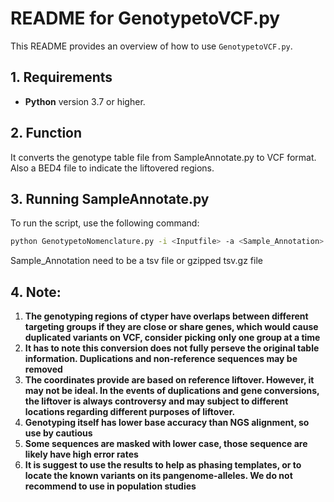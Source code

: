 # README for GenotypetoVCF.py

This README provides an overview of how to use `GenotypetoVCF.py`.

## 1. Requirements
- **Python** version 3.7 or higher.

## 2. Function
It converts the genotype table file from SampleAnnotate.py to VCF format. Also a BED4 file to indicate the liftovered regions. 

## 3. Running SampleAnnotate.py

To run the script, use the following command:

```bash
python GenotypetoNomenclature.py -i <Inputfile> -a <Sample_Annotation> -o <Outputfile>
```
Sample_Annotation need to be a tsv file or gzipped tsv.gz file

## 4. Note:
1. **The genotyping regions of ctyper have overlaps between different targeting groups if they are close or share genes, which would cause duplicated variants on VCF, consider picking only one group at a time**
2. **It has to note this conversion does not fully perseve the original table information. Duplications and non-reference sequences may be removed**
3. **The coordinates provide are based on reference liftover. However, it may not be ideal. In the events of duplications and gene conversions, the liftover is always controversy and may subject to different locations regarding different purposes of liftover.**
4. **Genotyping itself has lower base accuracy than NGS alignment, so use by cautious**
5. **Some sequences are masked with lower case, those sequence are likely have high error rates**
6. **It is suggest to use the results to help as phasing templates, or to locate the known variants on its pangenome-alleles. We do not recommend to use in population studies**
     
